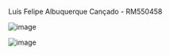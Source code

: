 Luís Felipe Albuquerque Cançado - RM550458

![image](https://github.com/user-attachments/assets/655d72c6-60b3-4a1b-8bc8-32b1f9688b88)

![image](https://github.com/user-attachments/assets/3605832f-c03f-4e08-be8b-699c444de2bd)

